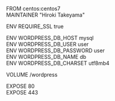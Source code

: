 FROM centos:centos7  
MAINTAINER "Hiroki Takeyama"

ENV REQUIRE_SSL true

ENV WORDPRESS_DB_HOST mysql  
ENV WORDPRESS_DB_USER user  
ENV WORDPRESS_DB_PASSWORD user  
ENV WORDPRESS_DB_NAME db  
ENV WORDPRESS_DB_CHARSET utf8mb4

VOLUME /wordpress

EXPOSE 80  
EXPOSE 443
